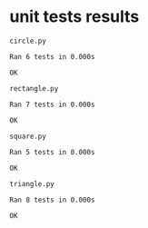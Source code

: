# unit tests results
`circle.py`
```
Ran 6 tests in 0.000s

OK
```
`rectangle.py`
```
Ran 7 tests in 0.000s

OK
```
`square.py`
```
Ran 5 tests in 0.000s

OK
```
`triangle.py`
```
Ran 8 tests in 0.000s

OK
```
